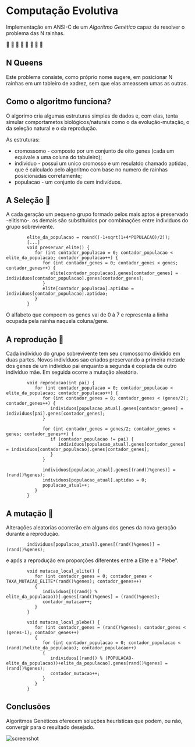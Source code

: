 # Computação Evolutiva 
Implementação em ANSI-C de um _Algoritmo Genético_ capaz de resolver o problema das N rainhas.  
 
 
:crown: :crown: :crown: :crown: :crown: :crown: :crown: :crown:  
## N Queens  
Este problema consiste, como próprio nome sugere, em posicionar N rainhas em um tableiro de xadrez, sem que elas ameassem umas as outras.  
  
    
## Como o algoritmo funciona?  
O algorimo cria algumas estruturas simples de dados e, com elas, tenta simular comportametos biológicos/naturais como o da evolução-mutação, o da seleção natural e o da reprodução.  
  
As estruturas:  
* cromossomo - composto por um conjunto de oito genes (cada um equivale a uma coluna do tabuleiro);
* individuo - possui um unico cromosso e um resulatdo chamado aptidao, que é calculado pelo algoritmo com base no numero de rainhas posicionadas corretamente;
* populacao -  um conjunto de cem indivíduos.  
    
    
## A Seleção :hocho:  
A cada geração um pequeno grupo formado pelos mais aptos é preservado -elitismo-. os demais são substituidos por combinações entre individuos do grupo sobrevivente.  
```
        elite_da_populacao = round((-1+sqrt(1+4*POPULACAO)/2));
        [...]
        void preservar_elite() {
           for (int contador_populacao = 0; contador_populacao < elite_da_populacao; contador_populacao++) {
              for (int contador_genes = 0; contador_genes < genes; contador_genes++) {
                 elite[contador_populacao].genes[contador_genes] = individuos[contador_populacao].genes[contador_genes];
              }
              elite[contador_populacao].aptidao = individuos[contador_populacao].aptidao;
           }
        }
```
O alfabeto que compoem os genes vai de 0 à 7 e representa a linha ocupada pela rainha naquela coluna/gene.
  
    
## A reprodução  :couple:  
Cada individuo do grupo sobrevivente tem seu cromossomo dividido em duas partes. Novos indivíduos sao criados preservando a primeira metade dos genes de um individuo pai enquanto a segunda é copiada de outro indivíduo mãe. Em seguida ocorre a mutação aleatória.
  
```
        void reproducao(int pai) {      
           for (int contador_populacao = 0; contador_populacao < elite_da_populacao; contador_populacao++) {
              for (int contador_genes = 0; contador_genes < (genes/2); contador_genes++) {
                 individuos[populacao_atual].genes[contador_genes] = individuos[pai].genes[contador_genes];
              }      
        
              for (int contador_genes = genes/2; contador_genes < genes; contador_genes++) {
                 if (contador_populacao != pai) {
                    individuos[populacao_atual].genes[contador_genes] = individuos[contador_populacao].genes[contador_genes];
                 }
              }
        
              individuos[populacao_atual].genes[(rand()%genes)] = (rand()%genes);
              individuos[populacao_atual].aptidao = 0;
              populacao_atual++;
           }   
        }
```
  
   
## A  mutação  :hear_no_evil:  
Alterações aleatorias ocorrerão em alguns dos genes da nova geração durante a reprodução.
```
        individuos[populacao_atual].genes[(rand()%genes)] = (rand()%genes);
```        
e após a reprodução em proporções diferentes entre a Elite e a "Plebe".
```
        void mutacao_local_elite() {
           for (int contador_genes = 0; contador_genes < TAXA_MUTACAO_ELITE*(rand()%genes); contador_genes++)
           {
              individuos[((rand() % elite_da_populacao))].genes[rand()%genes] = (rand()%genes);
              contador_mutacao++;      
           }
        }
        
        void mutacao_local_plebe() {
           for (int contador_genes = (rand()%genes); contador_genes < (genes-1); contador_genes++)
           {
              for (int contador_populacao = 0; contador_populacao < (rand()%elite_da_populacao); contador_populacao++)
              {
                 individuos[(rand() % (POPULACAO-elite_da_populacao))+elite_da_populacao].genes[rand()%genes] = (rand()%genes);
                 contador_mutacao++;      
              }
           }
        }
```
    
## Conclusões  
Algoritmos Genéticos oferecem soluções heurísticas que podem, ou não, convergir para o resultado desejado.
  
![screenshot](https://c1.staticflickr.com/5/4332/36349900714_907c81669b_o.png)
